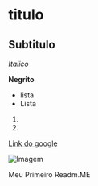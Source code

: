 # titulo
## Subtitulo

*Italico*

**Negrito**

- lista
- Lista

1) 
2)  

[Link do google](google.com)

![Imagem](https://github.blog/wp-content/uploads/2023/01/1200x640-2.png?fit=1200%2C640)

Meu Primeiro Readm.ME
